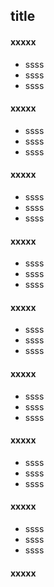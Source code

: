 ## title

#### xxxxx

* ssss
* ssss
* ssss

#### xxxxx

* ssss
* ssss
* ssss

#### xxxxx

* ssss
* ssss
* ssss

#### xxxxx

* ssss
* ssss
* ssss

#### xxxxx

* ssss
* ssss
* ssss

#### xxxxx

* ssss
* ssss
* ssss

#### xxxxx

* ssss
* ssss
* ssss

#### xxxxx

* ssss
* ssss
* ssss

#### xxxxx
